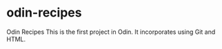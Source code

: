 # odin-recipes
<!DOCTYPE html>
<html>
  <head>
   Odin Recipes
    <meta charset="UTF-8">
  </head>

  <body>
    This is the first project in Odin. It incorporates using Git and HTML.
  </body>
</html>